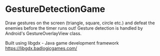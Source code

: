 # GestureDetectionGame

Draw gestures on the screen (triangle, square, circle etc.) and defeat the enemies before the timer runs out!
Gesture detection is handled by Android's GestureOverlayView class.

Built using libgdx - Java game development framework https://libgdx.badlogicgames.com/
